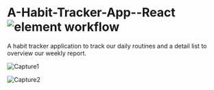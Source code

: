 # A-Habit-Tracker-App--React ![element workflow](https://img.shields.io/badge/Front%20End-React-red)

A habit tracker application to track our daily routines and a detail list to overview our weekly report.


![Capture1](https://user-images.githubusercontent.com/96413187/202633599-3ce3a49c-3d35-489c-a013-6d0bb66ff48f.PNG)

![Capture2](https://user-images.githubusercontent.com/96413187/202633617-efd126ce-eb33-4a30-936b-8367fa928d5c.PNG)
